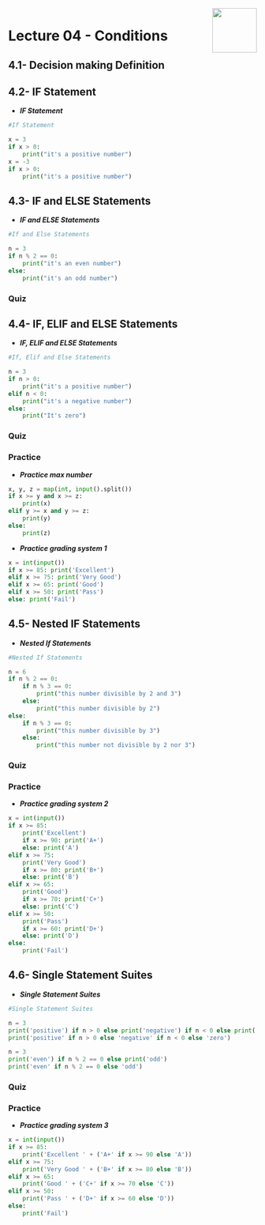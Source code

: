 <img align="right" width="90" height="90" src="https://github.com/cs-MohamedAyman/Computer-Science-Textbooks/blob/master/logos/python.jpg">

# Lecture 04 - Conditions
## 4.1- Decision making Definition

## 4.2- IF Statement
- ***IF Statement***
```python
#If Statement

x = 3
if x > 0:
    print("it's a positive number")
x = -3
if x > 0:
    print("it's a positive number")
```
## 4.3- IF and ELSE Statements
- ***IF and ELSE Statements***
```python
#If and Else Statements

n = 3
if n % 2 == 0:
    print("it's an even number")
else:
    print("it's an odd number")
```
### Quiz
## 4.4- IF, ELIF and ELSE Statements
- ***IF, ELIF and ELSE Statements***
```python
#If, Elif and Else Statements

n = 3
if n > 0:
    print("it's a positive number")
elif n < 0:
    print("it's a negative number")
else:
    print("It's zero")
```
### Quiz
### Practice
- ***Practice max number***
```python
x, y, z = map(int, input().split())
if x >= y and x >= z:
    print(x)
elif y >= x and y >= z:
    print(y)
else:
    print(z)
```
- ***Practice grading system 1***
```python
x = int(input())
if x >= 85: print('Excellent')
elif x >= 75: print('Very Good')
elif x >= 65: print('Good')
elif x >= 50: print('Pass')
else: print('Fail')
```
## 4.5- Nested IF Statements
- ***Nested If Statements***
```python
#Nested If Statements

n = 6
if n % 2 == 0:
    if n % 3 == 0:
        print("this number divisible by 2 and 3")
    else:
        print("this number divisible by 2")
else:
    if n % 3 == 0:
        print("this number divisible by 3")
    else:
        print("this number not divisible by 2 nor 3")
```
### Quiz
### Practice
- ***Practice grading system 2***
```python
x = int(input())
if x >= 85: 
    print('Excellent')
    if x >= 90: print('A+')
    else: print('A')
elif x >= 75: 
    print('Very Good')
    if x >= 80: print('B+')
    else: print('B')
elif x >= 65: 
    print('Good')
    if x >= 70: print('C+')
    else: print('C')
elif x >= 50: 
    print('Pass')
    if x >= 60: print('D+')
    else: print('D')
else: 
    print('Fail')
```
## 4.6- Single Statement Suites
- ***Single Statement Suites***
```python
#Single Statement Suites

n = 3
print('positive') if n > 0 else print('negative') if n < 0 else print('zero')
print('positive' if n > 0 else 'negative' if n < 0 else 'zero')

n = 3
print('even') if n % 2 == 0 else print('odd')
print('even' if n % 2 == 0 else 'odd')
```
### Quiz
### Practice
- ***Practice grading system 3***
```python
x = int(input())
if x >= 85: 
    print('Excellent ' + ('A+' if x >= 90 else 'A'))
elif x >= 75: 
    print('Very Good ' + ('B+' if x >= 80 else 'B'))
elif x >= 65: 
    print('Good ' + ('C+' if x >= 70 else 'C'))
elif x >= 50: 
    print('Pass ' + ('D+' if x >= 60 else 'D'))
else: 
    print('Fail')
```
